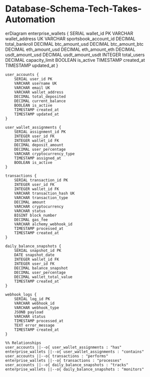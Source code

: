 # Database-Schema-Tech-Takes-Automation
erDiagram
    enterprise_wallets {
        SERIAL wallet_id PK
        VARCHAR wallet_address UK
        VARCHAR sportsbook_account_id
        DECIMAL total_bankroll
        DECIMAL btc_amount_usd
        DECIMAL btc_amount_btc
        DECIMAL eth_amount_usd
        DECIMAL eth_amount_eth
        DECIMAL usdt_amount_usd
        DECIMAL usdt_amount_usdt
        INTEGER total_users
        DECIMAL capacity_limit
        BOOLEAN is_active
        TIMESTAMP created_at
        TIMESTAMP updated_at
    }

    user_accounts {
        SERIAL user_id PK
        VARCHAR username UK
        VARCHAR email UK
        VARCHAR wallet_address
        DECIMAL total_deposited
        DECIMAL current_balance
        BOOLEAN is_active
        TIMESTAMP created_at
        TIMESTAMP updated_at
    }

    user_wallet_assignments {
        SERIAL assignment_id PK
        INTEGER user_id FK
        INTEGER wallet_id FK
        DECIMAL deposit_amount
        DECIMAL user_percentage
        VARCHAR cryptocurrency_type
        TIMESTAMP assigned_at
        BOOLEAN is_active
    }

    transactions {
        SERIAL transaction_id PK
        INTEGER user_id FK
        INTEGER wallet_id FK
        VARCHAR transaction_hash UK
        VARCHAR transaction_type
        DECIMAL amount
        VARCHAR cryptocurrency
        VARCHAR status
        BIGINT block_number
        DECIMAL gas_fee
        VARCHAR alchemy_webhook_id
        TIMESTAMP processed_at
        TIMESTAMP created_at
    }

    daily_balance_snapshots {
        SERIAL snapshot_id PK
        DATE snapshot_date
        INTEGER wallet_id FK
        INTEGER user_id FK
        DECIMAL balance_snapshot
        DECIMAL user_percentage
        DECIMAL wallet_total_value
        TIMESTAMP created_at
    }

    webhook_logs {
        SERIAL log_id PK
        VARCHAR webhook_id
        VARCHAR webhook_type
        JSONB payload
        VARCHAR status
        TIMESTAMP processed_at
        TEXT error_message
        TIMESTAMP created_at
    }

    %% Relationships
    user_accounts ||--o{ user_wallet_assignments : "has"
    enterprise_wallets ||--o{ user_wallet_assignments : "contains"
    user_accounts ||--o{ transactions : "performs"
    enterprise_wallets ||--o{ transactions : "processes"
    user_accounts ||--o{ daily_balance_snapshots : "tracks"
    enterprise_wallets ||--o{ daily_balance_snapshots : "monitors"
